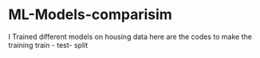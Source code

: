 # ML-Models-comparisim
 I Trained different models on housing data here are the codes to make the training train - test- split 
